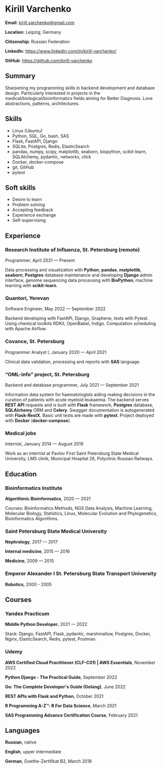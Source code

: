 # Kirill Varchenko

**Email**: kirill.varchenko@gmail.com

**Location**: Leipzig, Germany

**Citizenship**: Russian Federation

**LinkedIn**: https://www.linkedin.com/in/kirill-varchenko/

**GitHub**: https://github.com/kirill-varchenko

## Summary

Sharpening my programming skills in backend development and database design. Particularly interested in projects in the medical/biological/bioinformatics fields aiming for Better Diagnosis. Love abstractions, patterns, architectures.

## Skills

- Linux (Ubuntu)
- Python, SQL, Go, bash, SAS
- Flask, FastAPI, Django
- SQLite, Postgres, Redis, ElasticSearch
- pandas, numpy, scipy, matplotlib, seaborn, biopython, scikit-learn, SQLAlchemy, pydantic, networkx, click
- Docker, docker-compose
- git, GitHub
- pytest

## Soft skills

- Desire to learn
- Problem solving
- Accepting feedback
- Experience exchange
- Self-supervising

## Experience

### Research Institute of Influenza, St. Petersburg (remote)

Programmer, April 2021 — Present

Data processing and visualization with **Python**, **pandas**, **matplotlib**, **seaborn**; **Postgres** database maintenance and developing **Django** admin interface; genome sequencing data processing with **BioPython**; machine learning with **scikit-learn**.

### Quantori, Yerevan

Software Engineer, May 2022 — September 2022

Backend developing with FastAPI, Django, Graphene, tests with Pytest. Using chemical toolkits RDKit, OpenBabel, Indigo. Computation scheduling with Apache Airflow. 

### Covance, St. Petersburg

Programmer Analyst I, January 2020 — April 2021

Clinical data validation, processing and reports with **SAS** language.

### “OML-info” project, St. Petersburg

Backend and database programmer, July 2021 — September 2021

Information data system for haematologists aiding making decisions in the curation of patients with acute myeloid leukaemia. The backend serves **REST API** requests and is built with **Flask** framework, **Postgres** database, **SQLAlchemy** ORM and **Celery**. Swagger documentation is autogenerated with **Flask-RestX**. Basic unit tests are made with **pytest**. Project deployed with **Docker** (**docker-compose**).

### Medical jobs

Internist, January 2014 — August 2019

Work as an internist at Pavlov First Saint Petersburg State Medical University, LMS clinik, Municipal Hospital 26, Polyclinic Russian Railways.

## Education

### Bioinformatics Institute

**Algorithmic Bioinformatics**, 2020 — 2021

Courses: Bioinformatics Methods, NGS Data Analysis, Machine Learning, Molecular Biology, Statistics, Linux, Molecular Evolution and Phylogenetics, Bioinformatics Algorithms.

### Saint Petersburg State Medical University

**Nephrology**, 2017 — 2017

**Internal medicine**, 2015 — 2016

**Medicine**, 2009 — 2015

### Emperor Alexander I St. Petersburg State Transport University

**Robotics**, 2000 - 2005

## Courses

### Yandex Practicum

**Middle Python Developer**, 2021 — 2022

Stack: Django, FastAPI, Flask, pydantic, marshmallow, Postgres, Docker, Nginx, ElasticSearch, Redis, pytest, Postman.

### Udemy

**AWS Certified Cloud Practitioner (CLF-C01) | AWS Essentials**, November 2022

**Python Django - The Practical Guide**, September 2022

**Go: The Complete Developer's Guide (Golang)**, June 2022

**REST APIs with Flask and Python**, October 2021

**R Programming A-Z™: R For Data Science**, March 2021

**SAS Programming Advance Certification Course**, February 2021

## Languages

**Russian**, native

**English**, upper intermediate

**German**, Goethe-Zertifikat B2, March 2018
